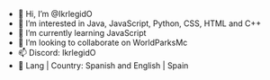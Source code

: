- 👋 Hi, I’m @IkrlegidO
- 👀 I’m interested in Java, JavaScript, Python, CSS, HTML and C++
- 🌱 I’m currently learning JavaScript
- 💞️ I’m looking to collaborate on WorldParksMc
- 📫 Discord: IkrlegidO
- 🚩 Lang | Country: Spanish and English | Spain 

<!---
Ikrlegido12/Ikrlegido12 is a ✨ special ✨ repository because its `README.md` (this file) appears on your GitHub profile.
You can click the Preview link to take a look at your changes.
--->
